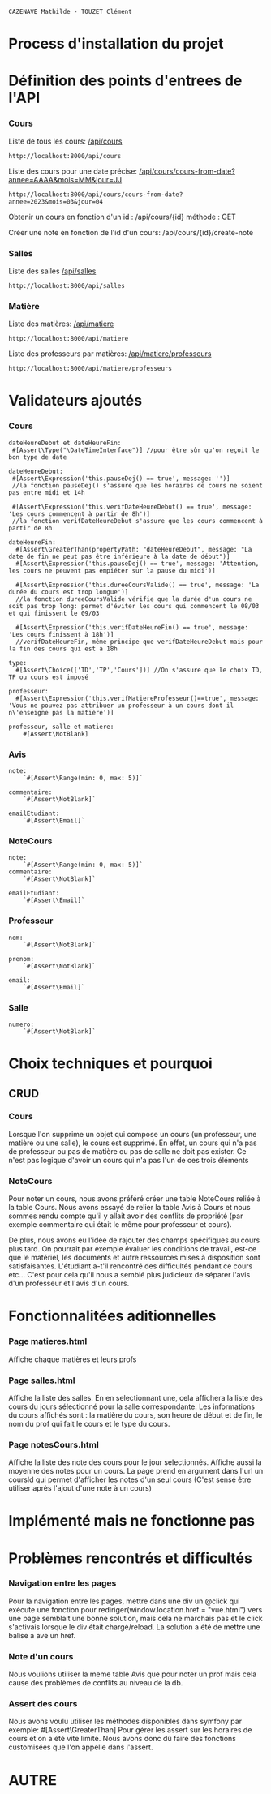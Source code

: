 `CAZENAVE Mathilde - TOUZET Clément`

# Process d'installation du projet

# Définition des points d'entrees de l'API

### Cours

Liste de tous les cours:
[/api/cours](http://localhost:8000/api/cours)

```
http://localhost:8000/api/cours
```

Liste des cours pour une date précise: [/api/cours/cours-from-date?annee=AAAA&mois=MM&jour=JJ](http://localhost:8000/api/cours/cours-from-date?annee=2023&mois=03&jour=04)

```
http://localhost:8000/api/cours/cours-from-date?annee=2023&mois=03&jour=04
```

Obtenir un cours en fonction d'un id : /api/cours/{id}
méthode : GET

Créer une note en fonction de l'id d'un cours: /api/cours/{id}/create-note

### Salles

Liste des salles
[/api/salles](http://localhost:8000/api/salles)

```
http://localhost:8000/api/salles
```

### Matière

Liste des matières: [/api/matiere](http://localhost:8000/api/matiere)

```
http://localhost:8000/api/matiere
```

Liste des professeurs par matières: [/api/matiere/professeurs](http://localhost:8000/api/matiere/professeurs)

```
http://localhost:8000/api/matiere/professeurs
```

# Validateurs ajoutés

### Cours

```
dateHeureDebut et dateHeureFin:
 #[Assert\Type("\DateTimeInterface")] //pour être sûr qu'on reçoit le bon type de date
```

```
dateHeureDebut:
 #[Assert\Expression('this.pauseDej() == true', message: '')]
 //la fonction pauseDej() s'assure que les horaires de cours ne soient pas entre midi et 14h

 #[Assert\Expression('this.verifDateHeureDebut() == true', message: 'Les cours commencent à partir de 8h')]
 //la fonction verifDateHeureDebut s'assure que les cours commencent à partir de 8h
```

```
dateHeureFin:
  #[Assert\GreaterThan(propertyPath: "dateHeureDebut", message: "La date de fin ne peut pas être inférieure à la date de début")]
  #[Assert\Expression('this.pauseDej() == true', message: 'Attention, les cours ne peuvent pas empiéter sur la pause du midi')]

  #[Assert\Expression('this.dureeCoursValide() == true', message: 'La durée du cours est trop longue')]
  //la fonction dureeCoursValide vérifie que la durée d'un cours ne soit pas trop long: permet d'éviter les cours qui commencent le 08/03 et qui finissent le 09/03

  #[Assert\Expression('this.verifDateHeureFin() == true', message: 'Les cours finissent à 18h')]
  //verifDateHeureFin, même principe que verifDateHeureDebut mais pour la fin des cours qui est à 18h
```

```
type:
  #[Assert\Choice(['TD','TP','Cours'])] //On s'assure que le choix TD, TP ou cours est imposé
```

```
professeur:
  #[Assert\Expression('this.verifMatiereProfesseur()==true', message: 'Vous ne pouvez pas attribuer un professeur à un cours dont il n\'enseigne pas la matière')]
```

```
professeur, salle et matiere:
    #[Assert\NotBlank]
```

### Avis

```
note:
    `#[Assert\Range(min: 0, max: 5)]`

commentaire:
    `#[Assert\NotBlank]`

emailEtudiant:
    `#[Assert\Email]`
```

### NoteCours

```
note:
    `#[Assert\Range(min: 0, max: 5)]`
commentaire:
    `#[Assert\NotBlank]`

emailEtudiant:
    `#[Assert\Email]`
```

### Professeur

```
nom:
    `#[Assert\NotBlank]`

prenom:
    `#[Assert\NotBlank]`

email:
    `#[Assert\Email]`
```

### Salle

```
numero:
    `#[Assert\NotBlank]`
```

# Choix techniques et pourquoi

## CRUD

### Cours

Lorsque l'on supprime un objet qui compose un cours (un professeur, une matière ou une salle), le cours est supprimé.
En effet, un cours qui n'a pas de professeur ou pas de matière ou pas de salle ne doit pas exister.
Ce n'est pas logique d'avoir un cours qui n'a pas l'un de ces trois éléments

### NoteCours

Pour noter un cours, nous avons préféré créer une table NoteCours reliée à la table Cours.
Nous avons essayé de relier la table Avis à Cours et nous sommes rendu compte qu'il y allait avoir des conflits
de propriété (par exemple commentaire qui était le même pour professeur et cours).

De plus, nous avons eu l'idée de rajouter des champs spécifiques au cours plus tard.
On pourrait par exemple évaluer les conditions de travail, est-ce que le matériel, les documents et autre ressources mises à disposition sont satisfaisantes.
L'étudiant a-t'il rencontré des difficultés pendant ce cours etc...
C'est pour cela qu'il nous a semblé plus judicieux de séparer l'avis d'un professeur et l'avis d'un cours.

# Fonctionnalitées aditionnelles

### Page matieres.html

Affiche chaque matières et leurs profs

### Page salles.html

Affiche la liste des salles. En en selectionnant une, cela affichera la liste des cours du jours sélectionné pour la salle correspondante.
Les informations du cours affichés sont : la matière du cours, son heure de début et de fin, le nom du prof qui fait le cours et le type du cours.

### Page notesCours.html

Affiche la liste des note des cours pour le jour selectionnés. Affiche aussi la moyenne des notes pour un cours.
La page prend en argument dans l'url un coursId qui permet d'afficher les notes d'un seul cours (C'est sensé être utiliser après l'ajout d'une note à un cours)

# Implémenté mais ne fonctionne pas

# Problèmes rencontrés et difficultés

### Navigation entre les pages

Pour la navigation entre les pages, mettre dans une div un @click qui exécute une fonction pour rediriger(window.location.href = "vue.html") vers une page semblait une bonne solution, mais cela ne marchais pas et le click s'activais lorsque le div était chargé/reload. La solution a été de mettre une balise a ave un href.

### Note d'un cours

Nous voulions utiliser la meme table Avis que pour noter un prof mais cela cause des problèmes de conflits au niveau de la db.

### Assert des cours

Nous avons voulu utiliser les méthodes disponibles dans symfony par exemple: #[Assert\GreaterThan]
Pour gérer les assert sur les horaires de cours et on a été vite limité.
Nous avons donc dû faire des fonctions customisées que l'on appelle dans l'assert.

# AUTRE
